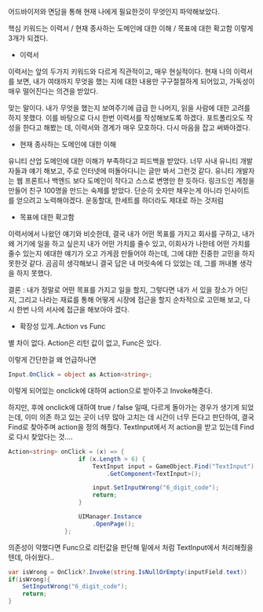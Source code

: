 어드바이저와 면담을 통해 현재 나에게 필요한것이 무엇인지 파악해보았다.

핵심 키워드는 이력서 / 현재 종사하는 도메인에 대한 이해 / 목표에 대한 확고함 이렇게 3개가 되겠다.

- 이력서

이력서는 앞의 두가지 키워드와 다르게 직관적이고, 매우 현실적이다. 현재 나의 이력서를 보면, 내가 여태까지 무엇을 했는 지에 대한 내용만 구구절절하게 되어있고, 가독성이 매우 떨어진다는 의견을 받았다.

맞는 말이다. 내가 무엇을 했는지 보여주기에 급급 한 나머지, 읽을 사람에 대한 고려를 하지 못했다. 이를 바탕으로 다시 한번 이력서를 작성해보도록 하겠다. 포트폴리오도 작성을 한다고 해봤는 데, 이력서와 경계가 매우 모호하다. 다시 마음을 잡고 써봐야겠다.

- 현재 종사하는 도메인에 대한 이해

유니티 산업 도메인에 대한 이해가 부족하다고 피드백을 받았다. 너무 사내 유니티 개발자들과 얘기 해보고, 주로 인터넷에 떠돌아다니는 글만 봐서 그런것 같다. 유니티 개발자는 웹 프론트나 백엔드 보다 도메인이 작다고 스스로 변명만 한 듯하다. 링크드인 계정을 만들어 친구 100명을 만드는 숙제를 받았다. 단순히 숫자만 채우는게 아니라 인사이트를 얻으려고 노력해야겠다. 운동할대, 한세트를 하더라도 제대로 하는 것처럼

- 목표에 대한 확고함

이력서에서 나왔던 얘기와 비슷한데, 결국 내가 어떤 목표를 가지고 회사를 구하고, 내가 왜 거기에 일을 하고 싶은지 내가 어떤 가치를 줄수 있고, 이회사가 나한테 어떤 가치를 줄수 있는지 에대한 얘기가 오고 가게끔 만들어야 하는데, 그에 대한 진중한 고민을 하지 못한것 같다. 곰곰히 생각해보니 결국 답은 내 머릿속에 다 있었는 데, 그를 꺼내볼 생각을 하지 못했다.

결론 : 내가 정말로 어떤 목표를 가지고 일을 할지, 그렇다면 내가 서 있을 장소가 어딘지, 그리고 나라는 재료를 통해 어떻게 시장에 접근을 할지 순차적으로 고민해 보고, 다시 한번 나의 서사에 접근을 해보아야 겠다.

- 확장성 있게..Action vs Func

별 차이 없다. Action은 리턴 값이 없고, Func은 있다.

이렇게 간단한걸 왜 언급하나면

```csharp
Input.OnClick = object as Action<string>;
```

이렇게 되어있는 onclick에 대하여 action으로 받아주고 Invoke해준다.

하지만, 후에 onclick에 대하여 true / false 일때, 다르게 돌아가는 경우가 생기게 되었는데, 이미 의존 하고 있는 곳이 너무 많아 고치는 데 시간이 너무 든다고 판단하여, 결국 Find로 찾아주며 action을 정의 해줬다. TextInput에서 저 action을 받고 있는데 Find로 다시 찾았다는 것….

```csharp
Action<string> onClick = (x) => {
                    if (x.Length > 6) {
                        TextInput input = GameObject.Find("TextInput")
                            .GetComponent<TextInput>();

                        input.SetInputWrong("6_digit_code");
                        return;
                    }

                    UIManager.Instance
                        .OpenPage();
                };
```

의존성이 약했다면 Func으로 리턴값을 판단해 밑에서 처럼 TextInput에서 처리해줬을 텐데, 아쉬웠다..

```csharp
var isWrong = OnClick?.Invoke(string.IsNullOrEmpty(inputField.text))
if(isWrong){
	SetInputWrong("6_digit_code");
	return;
}
```

